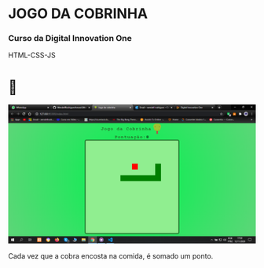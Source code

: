 <h1>JOGO DA COBRINHA</h1> 
<h3>Curso da Digital Innovation One</h3>

HTML-CSS-JS

# :snake:

![Alt Text](Captura_de_Tela.png)

Cada vez que a cobra encosta na comida, é somado um ponto.